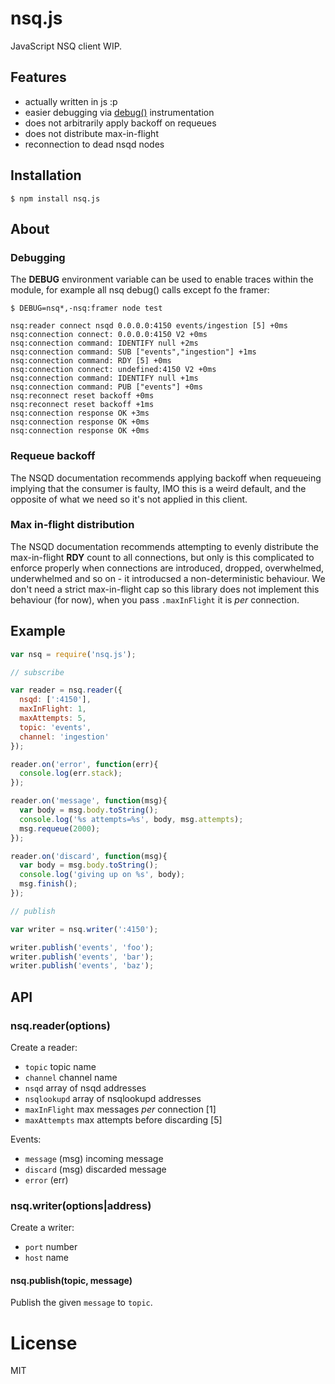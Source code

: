 
# nsq.js

  JavaScript NSQ client WIP.

## Features

  - actually written in js :p
  - easier debugging via [debug()](https://github.com/visionmedia/debug) instrumentation
  - does not arbitrarily apply backoff on requeues
  - does not distribute max-in-flight
  - reconnection to dead nsqd nodes

## Installation

```
$ npm install nsq.js
```

## About

### Debugging

  The __DEBUG__ environment variable can be used to enable
  traces within the module, for example all nsq debug() calls
  except fo the framer:

```
$ DEBUG=nsq*,-nsq:framer node test

nsq:reader connect nsqd 0.0.0.0:4150 events/ingestion [5] +0ms
nsq:connection connect: 0.0.0.0:4150 V2 +0ms
nsq:connection command: IDENTIFY null +2ms
nsq:connection command: SUB ["events","ingestion"] +1ms
nsq:connection command: RDY [5] +0ms
nsq:connection connect: undefined:4150 V2 +0ms
nsq:connection command: IDENTIFY null +1ms
nsq:connection command: PUB ["events"] +0ms
nsq:reconnect reset backoff +0ms
nsq:reconnect reset backoff +1ms
nsq:connection response OK +3ms
nsq:connection response OK +0ms
nsq:connection response OK +0ms
```

### Requeue backoff

  The NSQD documentation recommends applying
  backoff when requeueing implying that the
  consumer is faulty, IMO this is a weird default,
  and the opposite of what we need so it's not applied in
  this client.

### Max in-flight distribution

  The NSQD documentation recommends attempting to
  evenly distribute the max-in-flight __RDY__ count
  to all connections, but only is this complicated to
  enforce properly when connections are introduced, dropped,
  overwhelmed, underwhelmed and so on - it introducsed a
  non-deterministic behaviour. We don't need a strict
  max-in-flight cap so this library does not implement this
  behaviour (for now), when you pass `.maxInFlight` it is _per_ connection.

## Example

```js
var nsq = require('nsq.js');

// subscribe

var reader = nsq.reader({
  nsqd: [':4150'],
  maxInFlight: 1,
  maxAttempts: 5,
  topic: 'events',
  channel: 'ingestion'
});

reader.on('error', function(err){
  console.log(err.stack);
});

reader.on('message', function(msg){
  var body = msg.body.toString();
  console.log('%s attempts=%s', body, msg.attempts);
  msg.requeue(2000);
});

reader.on('discard', function(msg){
  var body = msg.body.toString();
  console.log('giving up on %s', body);
  msg.finish();
});

// publish

var writer = nsq.writer(':4150');

writer.publish('events', 'foo');
writer.publish('events', 'bar');
writer.publish('events', 'baz');
```

## API

### nsq.reader(options)

  Create a reader:

- `topic` topic name
- `channel` channel name
- `nsqd` array of nsqd addresses
- `nsqlookupd` array of nsqlookupd addresses
- `maxInFlight` max messages _per_ connection [1]
- `maxAttempts` max attempts before discarding [5]

 Events:

- `message` (msg) incoming message
- `discard` (msg) discarded message
- `error` (err)

### nsq.writer(options|address)

  Create a writer:

 - `port` number
 - `host` name

#### nsq.publish(topic, message)

 Publish the given `message` to `topic`.

# License

  MIT